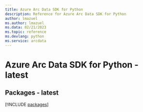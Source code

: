 ```yaml
---
title: Azure Arc Data SDK for Python
description: Reference for Azure Arc Data SDK for Python
author: lmazuel
ms.author: lmazuel
ms.data: 02/21/2023
ms.topic: reference
ms.devlang: python
ms.service: arcdata
---
```

# Azure Arc Data SDK for Python - latest
## Packages - latest
[!INCLUDE [packages](arc-data-index.md)]